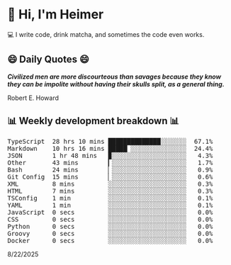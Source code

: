 # 👋 Hi, I'm Heimer

💻 I write code, drink matcha, and sometimes the code even works.

## 😄 Daily Quotes 😄

_**Civilized men are more discourteous than savages because they know they can be impolite without having their skulls split, as a general thing.**_

Robert E. Howard



## 📊 Weekly development breakdown 📊

<pre>TypeScript  28 hrs 10 mins ██████████████░░░░░░░  67.1%
Markdown    10 hrs 16 mins █████▏░░░░░░░░░░░░░░░  24.4%
JSON        1 hr 48 mins   ▉░░░░░░░░░░░░░░░░░░░░   4.3%
Other       43 mins        ▎░░░░░░░░░░░░░░░░░░░░   1.7%
Bash        24 mins        ▏░░░░░░░░░░░░░░░░░░░░   0.9%
Git Config  15 mins        ▏░░░░░░░░░░░░░░░░░░░░   0.6%
XML         8 mins         ░░░░░░░░░░░░░░░░░░░░░   0.3%
HTML        7 mins         ░░░░░░░░░░░░░░░░░░░░░   0.3%
TSConfig    1 min          ░░░░░░░░░░░░░░░░░░░░░   0.1%
YAML        1 min          ░░░░░░░░░░░░░░░░░░░░░   0.1%
JavaScript  0 secs         ░░░░░░░░░░░░░░░░░░░░░   0.0%
CSS         0 secs         ░░░░░░░░░░░░░░░░░░░░░   0.0%
Python      0 secs         ░░░░░░░░░░░░░░░░░░░░░   0.0%
Groovy      0 secs         ░░░░░░░░░░░░░░░░░░░░░   0.0%
Docker      0 secs         ░░░░░░░░░░░░░░░░░░░░░   0.0%</pre>

8/22/2025